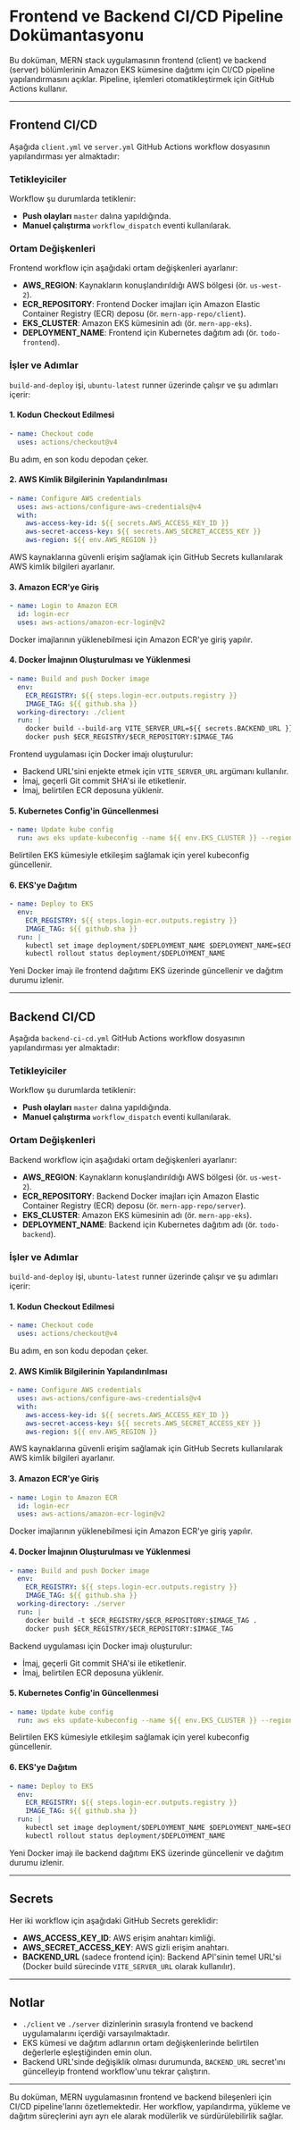 # Frontend ve Backend CI/CD Pipeline Dokümantasyonu

Bu doküman, MERN stack uygulamasının frontend (client) ve backend (server) bölümlerinin Amazon EKS kümesine dağıtımı için CI/CD pipeline yapılandırmasını açıklar. Pipeline, işlemleri otomatikleştirmek için GitHub Actions kullanır.

---

## Frontend CI/CD
Aşağıda `client.yml` ve `server.yml` GitHub Actions workflow dosyasının yapılandırması yer almaktadır:

### Tetikleyiciler
Workflow şu durumlarda tetiklenir:
- **Push olayları** `master` dalına yapıldığında.
- **Manuel çalıştırma** `workflow_dispatch` eventi kullanılarak.

### Ortam Değişkenleri
Frontend workflow için aşağıdaki ortam değişkenleri ayarlanır:
- **AWS_REGION**: Kaynakların konuşlandırıldığı AWS bölgesi (ör. `us-west-2`).
- **ECR_REPOSITORY**: Frontend Docker imajları için Amazon Elastic Container Registry (ECR) deposu (ör. `mern-app-repo/client`).
- **EKS_CLUSTER**: Amazon EKS kümesinin adı (ör. `mern-app-eks`).
- **DEPLOYMENT_NAME**: Frontend için Kubernetes dağıtım adı (ör. `todo-frontend`).

### İşler ve Adımlar
`build-and-deploy` işi, `ubuntu-latest` runner üzerinde çalışır ve şu adımları içerir:

#### 1. Kodun Checkout Edilmesi
```yaml
- name: Checkout code
  uses: actions/checkout@v4
```
Bu adım, en son kodu depodan çeker.

#### 2. AWS Kimlik Bilgilerinin Yapılandırılması
```yaml
- name: Configure AWS credentials
  uses: aws-actions/configure-aws-credentials@v4
  with:
    aws-access-key-id: ${{ secrets.AWS_ACCESS_KEY_ID }}
    aws-secret-access-key: ${{ secrets.AWS_SECRET_ACCESS_KEY }}
    aws-region: ${{ env.AWS_REGION }}
```
AWS kaynaklarına güvenli erişim sağlamak için GitHub Secrets kullanılarak AWS kimlik bilgileri ayarlanır.

#### 3. Amazon ECR'ye Giriş
```yaml
- name: Login to Amazon ECR
  id: login-ecr
  uses: aws-actions/amazon-ecr-login@v2
```
Docker imajlarının yüklenebilmesi için Amazon ECR'ye giriş yapılır.

#### 4. Docker İmajının Oluşturulması ve Yüklenmesi
```yaml
- name: Build and push Docker image
  env:
    ECR_REGISTRY: ${{ steps.login-ecr.outputs.registry }}
    IMAGE_TAG: ${{ github.sha }}
  working-directory: ./client
  run: |
    docker build --build-arg VITE_SERVER_URL=${{ secrets.BACKEND_URL }} -t $ECR_REGISTRY/$ECR_REPOSITORY:$IMAGE_TAG .
    docker push $ECR_REGISTRY/$ECR_REPOSITORY:$IMAGE_TAG
```
Frontend uygulaması için Docker imajı oluşturulur:
- Backend URL'sini enjekte etmek için `VITE_SERVER_URL` argümanı kullanılır.
- İmaj, geçerli Git commit SHA'si ile etiketlenir.
- İmaj, belirtilen ECR deposuna yüklenir.

#### 5. Kubernetes Config'in Güncellenmesi
```yaml
- name: Update kube config
  run: aws eks update-kubeconfig --name ${{ env.EKS_CLUSTER }} --region ${{ env.AWS_REGION }}
```
Belirtilen EKS kümesiyle etkileşim sağlamak için yerel kubeconfig güncellenir.

#### 6. EKS'ye Dağıtım
```yaml
- name: Deploy to EKS
  env:
    ECR_REGISTRY: ${{ steps.login-ecr.outputs.registry }}
    IMAGE_TAG: ${{ github.sha }}
  run: |
    kubectl set image deployment/$DEPLOYMENT_NAME $DEPLOYMENT_NAME=$ECR_REGISTRY/$ECR_REPOSITORY:$IMAGE_TAG
    kubectl rollout status deployment/$DEPLOYMENT_NAME
```
Yeni Docker imajı ile frontend dağıtımı EKS üzerinde güncellenir ve dağıtım durumu izlenir.

---

## Backend CI/CD
Aşağıda `backend-ci-cd.yml` GitHub Actions workflow dosyasının yapılandırması yer almaktadır:

### Tetikleyiciler
Workflow şu durumlarda tetiklenir:
- **Push olayları** `master` dalına yapıldığında.
- **Manuel çalıştırma** `workflow_dispatch` eventi kullanılarak.

### Ortam Değişkenleri
Backend workflow için aşağıdaki ortam değişkenleri ayarlanır:
- **AWS_REGION**: Kaynakların konuşlandırıldığı AWS bölgesi (ör. `us-west-2`).
- **ECR_REPOSITORY**: Backend Docker imajları için Amazon Elastic Container Registry (ECR) deposu (ör. `mern-app-repo/server`).
- **EKS_CLUSTER**: Amazon EKS kümesinin adı (ör. `mern-app-eks`).
- **DEPLOYMENT_NAME**: Backend için Kubernetes dağıtım adı (ör. `todo-backend`).

### İşler ve Adımlar
`build-and-deploy` işi, `ubuntu-latest` runner üzerinde çalışır ve şu adımları içerir:

#### 1. Kodun Checkout Edilmesi
```yaml
- name: Checkout code
  uses: actions/checkout@v4
```
Bu adım, en son kodu depodan çeker.

#### 2. AWS Kimlik Bilgilerinin Yapılandırılması
```yaml
- name: Configure AWS credentials
  uses: aws-actions/configure-aws-credentials@v4
  with:
    aws-access-key-id: ${{ secrets.AWS_ACCESS_KEY_ID }}
    aws-secret-access-key: ${{ secrets.AWS_SECRET_ACCESS_KEY }}
    aws-region: ${{ env.AWS_REGION }}
```
AWS kaynaklarına güvenli erişim sağlamak için GitHub Secrets kullanılarak AWS kimlik bilgileri ayarlanır.

#### 3. Amazon ECR'ye Giriş
```yaml
- name: Login to Amazon ECR
  id: login-ecr
  uses: aws-actions/amazon-ecr-login@v2
```
Docker imajlarının yüklenebilmesi için Amazon ECR'ye giriş yapılır.

#### 4. Docker İmajının Oluşturulması ve Yüklenmesi
```yaml
- name: Build and push Docker image
  env:
    ECR_REGISTRY: ${{ steps.login-ecr.outputs.registry }}
    IMAGE_TAG: ${{ github.sha }}
  working-directory: ./server
  run: |
    docker build -t $ECR_REGISTRY/$ECR_REPOSITORY:$IMAGE_TAG .
    docker push $ECR_REGISTRY/$ECR_REPOSITORY:$IMAGE_TAG
```
Backend uygulaması için Docker imajı oluşturulur:
- İmaj, geçerli Git commit SHA'si ile etiketlenir.
- İmaj, belirtilen ECR deposuna yüklenir.

#### 5. Kubernetes Config'in Güncellenmesi
```yaml
- name: Update kube config
  run: aws eks update-kubeconfig --name ${{ env.EKS_CLUSTER }} --region ${{ env.AWS_REGION }}
```
Belirtilen EKS kümesiyle etkileşim sağlamak için yerel kubeconfig güncellenir.

#### 6. EKS'ye Dağıtım
```yaml
- name: Deploy to EKS
  env:
    ECR_REGISTRY: ${{ steps.login-ecr.outputs.registry }}
    IMAGE_TAG: ${{ github.sha }}
  run: |
    kubectl set image deployment/$DEPLOYMENT_NAME $DEPLOYMENT_NAME=$ECR_REGISTRY/$ECR_REPOSITORY:$IMAGE_TAG
    kubectl rollout status deployment/$DEPLOYMENT_NAME
```
Yeni Docker imajı ile backend dağıtımı EKS üzerinde güncellenir ve dağıtım durumu izlenir.

---

## Secrets
Her iki workflow için aşağıdaki GitHub Secrets gereklidir:
- **AWS_ACCESS_KEY_ID**: AWS erişim anahtarı kimliği.
- **AWS_SECRET_ACCESS_KEY**: AWS gizli erişim anahtarı.
- **BACKEND_URL** (sadece frontend için): Backend API'sinin temel URL'si (Docker build sürecinde `VITE_SERVER_URL` olarak kullanılır).

---

## Notlar
- `./client` ve `./server` dizinlerinin sırasıyla frontend ve backend uygulamalarını içerdiği varsayılmaktadır.
- EKS kümesi ve dağıtım adlarının ortam değişkenlerinde belirtilen değerlerle eşleştiğinden emin olun.
- Backend URL'sinde değişiklik olması durumunda, `BACKEND_URL` secret'ını güncelleyip frontend workflow'unu tekrar çalıştırın.

---

Bu doküman, MERN uygulamasının frontend ve backend bileşenleri için CI/CD pipeline'larını özetlemektedir. Her workflow, yapılandırma, yükleme ve dağıtım süreçlerini ayrı ayrı ele alarak modülerlik ve sürdürülebilirlik sağlar.

